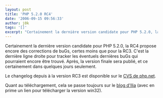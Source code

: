 ```yaml
---
layout: post
title: 'PHP 5.2.0 RC4'
date: '2006-09-15 09:56:33'
author: j0k
tags: '[]'
excerpt: "Certainement la dernière version candidate pour PHP 5.2.0, la RC4 propose encore des corrections de buGs, certes moins que pour la RC3.     \nC'est la dernière ligne droite pour tracker les éventuels dernières buGs qui pourraient encore être trouvé. Après, la version finale sera publié, et ce certainement dans quelques jours seulement.  \n  \nLe      …"
---
```


Certainement la dernière version candidate pour PHP 5.2.0, la RC4 propose encore des corrections de buGs, certes moins que pour la RC3.
C'est la dernière ligne droite pour tracker les éventuels dernières buGs qui pourraient encore être trouvé. Après, la version finale sera publié, et ce certainement dans quelques jours seulement.

Le changelog depuis à la version RC3 est disponible sur le [CVS de php.net](http://cvs.php.net/viewvc.cgi/php-src/NEWS?revision=1.2027.2.547.2.252&amp;view=markup).

Quant au téléchargement, cela se passe toujours sur le [blog d'Ilia](http://ilia.ws/archives/126-php-5.2.0-RC4-Released.html) (avec en prime un lien pour télécharger la version win32).
